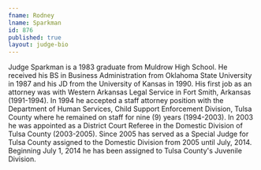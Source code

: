 ```yaml
---
fname: Rodney
lname: Sparkman
id: 876
published: true
layout: judge-bio
---
```

Judge Sparkman is a 1983 graduate from Muldrow High School. He received
his BS in Business Administration from Oklahoma State University in 1987
and his JD from the University of Kansas in 1990. His first job as an
attorney was with Western Arkansas Legal Service in Fort Smith, Arkansas
(1991-1994). In 1994 he accepted a staff attorney position with the
Department of Human Services, Child Support Enforcement Division, Tulsa
County where he remained on staff for nine (9) years (1994-2003). In
2003 he was appointed as a District Court Referee in the Domestic
Division of Tulsa County (2003-2005). Since 2005 has served as a Special
Judge for Tulsa County assigned to the Domestic Division from 2005 until
July, 2014. Beginning July 1, 2014 he has been assigned to Tulsa
County's Juvenile Division.

